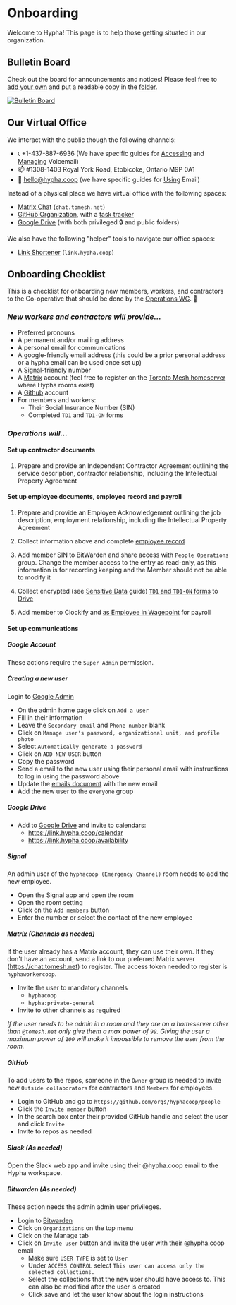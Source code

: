 # Onboarding

Welcome to Hypha! This page is to help those getting situated in our organization.

## Bulletin Board 

Check out the board for announcements and notices! Please feel free to [add your own][bb] and put a readable copy in the [folder][bb-folder].

[![Bulletin Board](https://docs.google.com/drawings/d/e/2PACX-1vScf7VtN05yDlUFNVXcc8dcgY7J_zmAozp-Nvz51cnNQ5cHPJ_Xfdp6u5rChpLBKKDryD0junefuHsZ/pub?w=1433&h=975)][bb-folder]


## Our Virtual Office

We interact with the public though the following channels:

- 📞 +1-437-887-6936 (We have specific guides for [Accessing][accessing-vm] and [Managing][managing-vm] Voicemail)
- 📫 #1308-1403 Royal York Road, Etobicoke, Ontario  M9P 0A1
- 📧 hello@hypha.coop (we have specific guides for [Using][accessing-em] Email)

Instead of a physical place we have virtual office with the following spaces:

- [Matrix Chat][matrix-chat] (`chat.tomesh.net`)
- [GitHub Organization][github-org], with a [task tracker][task-tracker]
- [Google Drive][google-drive] (with both privileged 🔒 and public folders)

We also have the following "helper" tools to navigate our office spaces:

- [Link Shortener][link-shortener] (`link.hypha.coop`)


## Onboarding Checklist

This is a checklist for onboarding new members, workers, and contractors to the Co-operative that should be done by the [Operations WG][operations]. 🚀

### _New workers and contractors will provide..._

- Preferred pronouns
- A permanent and/or mailing address
- A personal email for communications
- A google-friendly email address (this could be a prior personal address or a hypha email can be used once set up)
- A [Signal](https://www.signal.org/)-friendly number 
- A [Matrix](https://matrix.org/) account (feel free to register on the [Toronto Mesh homeserver](https://chat.tomesh.net/#/register) where Hypha rooms exist)
- A [Github](https://github.com/) account
- For members and workers:
  - Their Social Insurance Number (SIN) 
  - Completed `TD1` and `TD1-ON` forms 

### _Operations will..._

#### Set up contractor documents

1. Prepare and provide an Independent Contractor Agreement outlining the service description, contractor relationship, including the Intellectual Property Agreement

#### Set up employee documents, employee record and payroll

1. Prepare and provide an Employee Acknowledgement outlining the job description, employment relationship, including the Intellectual Property Agreement

1. Collect information above and complete [employee record](https://link.hypha.coop/employees)

1. Add member SIN to BitWarden and share access with `People Operations` group.
   Change the member access to the entry as read-only, as this information is for recording keeping and the Member should not be able to modify it

1. Collect encrypted (see [Sensitive Data](/guides/sensitive-data.md) guide) [`TD1` and `TD1-ON` forms](https://www.canada.ca/en/revenue-agency/services/forms-publications/td1-personal-tax-credits-returns.html) to [Drive](https://link.hypha.coop/drive)

1. Add member to Clockify and [as Employee in Wagepoint](/guides/payroll.md#adding-a-new-employee) for payroll

#### Set up communications
##### Google Account
These actions require the `Super Admin` permission.
##### Creating a new user
Login to [Google Admin](https://admin.google.com)
- On the admin home page click on `Add a user`
- Fill in their information
- Leave the `Secondary email` and `Phone number` blank
- Click on `Manage user's password, organizational unit, and profile photo`
- Select `Automatically generate a password`
- Click on `ADD NEW USER` button
- Copy the password
- Send a email to the new user using their personal email with instructions to log in using the password above
- Update the [emails document](email.md) with the new email
- Add the new user to the `everyone` group

##### Google Drive
- Add to [Google Drive][google-drive] and invite to calendars:
    - https://link.hypha.coop/calendar
    - https://link.hypha.coop/availability

##### Signal
An admin user of the `hyphacoop (Emergency Channel)` room needs to add the new employee.
- Open the Signal app and open the room
- Open the room setting
- Click on the `Add members` button
- Enter the number or select the contact of the new employee

##### Matrix (Channels as needed)
If the user already has a Matrix account, they can use their own.
If they don't have an account, send a link to our preferred Matrix server (https://chat.tomesh.net) to register. The access token needed to register is `hyphaworkercoop`.
- Invite the user to mandatory channels 
  - `hyphacoop`
  - `hypha:private-general`
- Invite to other channels as required

*If the user needs to be admin in a room and they are on a homeserver other than `@tomesh.net` only give them a max power of `99`. Giving the user a maximum power of `100` will make it impossible to remove the user from the room.*

##### GitHub

To add users to the repos, someone in the `Owner` group is needed to invite new `Outside collaborators` for contractors and `Members` for employees.
- Login to GitHub and go to `https://github.com/orgs/hyphacoop/people`
- Click the `Invite member` button
- In the search box enter their provided GitHub handle and select the user and click `Invite`
- Invite to repos as needed

##### Slack (As needed)

Open the Slack web app and invite using their @hypha.coop email to the Hypha workspace.

##### Bitwarden (As needed)

These action needs the admin admin user privileges.
- Login to [Bitwarden](https://vault.bitwarden.com/)
- Click on `Organizations` on the top menu
- Click on the Manage tab
- Click on `Invite user` button and invite the user with their @hypha.coop email
  - Make sure `USER TYPE` is set to `User`
  - Under `ACCESS CONTROL` select `This user can access only the selected collections.`
  - Select the collections that the new user should have access to. This can also be modified after the user is created
  - Click save and let the user know about the login instructions

<!-- Links -->
[link-shortener]: https://link.hypha.coop
[accessing-em]: /guides/email.md#using-your-new-inbox-users
[accessing-vm]: /guides/voicemail.md
[managing-vm]: /guides/voicemail.md#managing-voicemail-and-phone-forwarding
[matrix-chat]: https://chat.tomesh.net/#/group/+hyphacoop:tomesh.net
[task-tracker]: https://link.hypha.coop/tasks
[github-org]: https://github.com/hyphacoop/
[google-drive]: https://link.hypha.coop/drive
[bb]: https://docs.google.com/drawings/d/1tpczePR5ky0EkdOGGdfU16irDz-gjdC61p2QGoAKhIE/edit
[bb-folder]: https://drive.google.com/drive/folders/1GenT6xQdSEwUlToKhYdQktGlHW6AgRYN?usp=sharing
[operations]: /initiatives.md#operations
